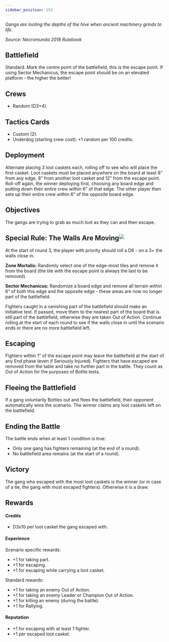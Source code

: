 ```yaml
---
sidebar_position: 152
---
```


_Gangs are looting the depths of the hive when ancient machinery grinds to life._

_Source: Necromunda 2018 Rulebook_

Battlefield[​](#battlefield "Direct link to Battlefield")
---------------------------------------------------------

Standard. Mark the centre point of the battlefield, this is the escape point. If using Sector Mechanicus, the escape point should be on an elevated platform - the higher the better!

Crews[​](#crews "Direct link to Crews")
---------------------------------------

*   Random (D3+4).

Tactics Cards[​](#tactics-cards "Direct link to Tactics Cards")
---------------------------------------------------------------

*   Custom (2).
*   Underdog (starting crew cost): +1 random per 100 credits.

Deployment[​](#deployment "Direct link to Deployment")
------------------------------------------------------

Alternate placing 3 loot caskets each, rolling off to see who will place the first casket. Loot caskets must be placed anywhere on the board at least 8” from any edge, 8” from another loot casket and 12” from the escape point. Roll-off again, the winner deploying first, choosing any board edge and putting down their entire crew within 6” of that edge. The other player then sets up their entire crew within 6” of the opposite board edge.

Objectives[​](#objectives "Direct link to Objectives")
------------------------------------------------------

The gangs are trying to grab as much loot as they can and then escape.

Special Rule: The Walls Are Moving![​](#special-rule-the-walls-are-moving "Direct link to Special Rule: The Walls Are Moving!")
-------------------------------------------------------------------------------------------------------------------------------

At the start of round 3, the player with priority should roll a D6 - on a 3+ the walls close in.

**Zone Mortalis:** Randomly select one of the edge-most tiles and remove it from the board (the tile with the escape point is always the last to be removed).

**Sector Mechanicus:** Randomize a board edge and remove all terrain within 6” of both this edge and the opposite edge - these areas are now no longer part of the battlefield.

Fighters caught in a vanishing part of the battlefield should make an Initiative test. If passed, move them to the nearest part of the board that is still part of the battlefield, otherwise they are taken Out of Action. Continue rolling at the start of each round to see if the walls close in until the scenario ends or there are no more battlefield left.

Escaping[​](#escaping "Direct link to Escaping")
------------------------------------------------

Fighters within 1” of the escape point may leave the battlefield at the start of any End phase (even if Seriously Injured). Fighters that have escaped are removed from the table and take no further part in the battle. They count as Out of Action for the purposes of Bottle tests.

Fleeing the Battlefield[​](#fleeing-the-battlefield "Direct link to Fleeing the Battlefield")
---------------------------------------------------------------------------------------------

If a gang voluntarily Bottles out and flees the battlefield, their opponent automatically wins the scenario. The winner claims any loot caskets left on the battlefield.

Ending the Battle[​](#ending-the-battle "Direct link to Ending the Battle")
---------------------------------------------------------------------------

The battle ends when at least 1 condition is true:

*   Only one gang has fighters remaining (at the end of a round).
*   No battlefield area remains (at the start of a round).

Victory[​](#victory "Direct link to Victory")
---------------------------------------------

The gang who escaped with the most loot caskets is the winner (or in case of a tie, the gang with most escaped fighters). Otherwise it is a draw.

Rewards[​](#rewards "Direct link to Rewards")
---------------------------------------------

#### Credits[​](#credits "Direct link to Credits")

*   D3x10 per loot casket the gang escaped with.

#### Experience[​](#experience "Direct link to Experience")

Scenario specific rewards:

*   +1 for taking part.
*   +1 for escaping.
*   +1 for escaping while carrying a loot casket.

Standard rewards:

*   +1 for taking an enemy Out of Action.
*   +1 for taking an enemy Leader or Champion Out of Action.
*   +1 for killing an enemy (during the battle).
*   +1 for Rallying.

#### Reputation[​](#reputation "Direct link to Reputation")

*   +1 for escaping with at least 1 fighter.
*   +1 per escaped loot casket.

